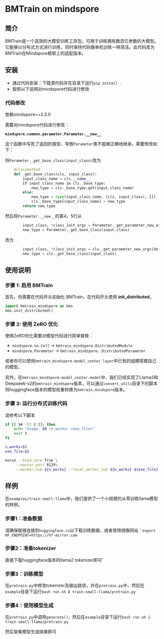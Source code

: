 # BMTrain on mindspore

## 简介

BMTrain是一个高效的大模型训练工具包，可用于训练拥有数百亿参数的大模型。它能够以分布式方式进行训练，同时保持代码像单机训练一样简洁。此代码库为BMTrain在Mindspore框架上的适配版本。

## 安装

- 通过代码安装：下载源代码并在目录下运行`pip install .`
- 按照以下说明对mindspore代码进行修改

### 代码修改

依赖mindspore==2.5.0

需要对mindspore代码进行修改：

**`mindspore.common.parameter.Parameter.__new__`**

这个函数中写死了返回的类型，导致`Parameter`类不能被正确地继承，需要修改如下：

将`Parameter._get_base_class(input_class)`改为

```python
    @classmethod
    def _get_base_class(cls, input_class):
        input_class_name = cls.__name__
        if input_class_name in cls._base_type:
            new_type = cls._base_type.get(input_class_name)
        else:
            new_type = type(input_class_name, (cls, input_class), {})
            cls._base_type[input_class_name] = new_type
        return new_type
```

然后将`Parameter.__new__`的第4，5行从

```python
        input_class, *class_init_args = Parameter._get_parameter_new_args(default_input, rc, init_param)
        new_type = Parameter._get_base_class(input_class)
```

改为

```python
        input_class, *class_init_args = cls._get_parameter_new_args(default_input, rc, init_param)
        new_type = cls._get_base_class(input_class)
```

## 使用说明

### 步骤 1: 启用 BMTrain

首先，你需要在代码开头初始化 BMTrain，在代码开头使用 **init_distributed**。

```python
import bmtrain_mindspore as bms
bms.init_distributed()
```

### 步骤 2: 使用 ZeRO 优化

使用ZeRO优化需要对模型代码进行简单替换：

- `mindspore.nn.Cell` -> `bmtrain_mindspore.DistributedModule`
- `mindspore.Parameter` -> `bmtrain_mindspore..DistributedParameter`

或者你可以使用`bmtrain_mindspore.model_center.layer`中已有的组建搭建自己的模型。

另外，在`bmtrain_mindspore.model_center.model`中，我们已经实现了Llama2和Deepseek-v2的`bmtrain_mindspore`版本，可以通过`convert_utils`目录下的脚本将huggingface版本的模型权重转换为`bmtrain_mindspore`版本。

### 步骤 3: 运行分布式训练代码

请参考以下脚本

```bash
if [[ $# -lt 2 ]]; then
    echo "Usage: $0 <n_works> <exe_file>"
    exit 1
fi

n_works=$1
exe_file=$2

msrun --bind_core True \
     --master_port 8129\
     --worker_num ${n_works} --local_worker_num ${n_works} ${exe_file} 
```

## 样例

在`examples/train-small-llama`中，我们提供了一个小规模的从零训练llama模型的样例。

### 步骤1：准备数据

请确保能够连接到`huggingface.co`以下载训练数据，或者使用镜像网站：`export HF_ENDPOINT=https://hf-mirror.com`

### 步骤2：准备tokenizer

直接下载huggingface版本的llama2 tokenizer即可`

### 步骤3：训练模型

在`pretrain.py`中修改tokenizer及输出路径，并在`pretrain.py`中，然后在`example`目录下运行`bash run.sh 8 train-small-llama/pretrain.py`

### 步骤4：使用模型生成

在`pretrain.py`中调用`generate()`，然后在`example`目录下运行`bash run.sh 1 train-small-llama/pretrain.py`

然后查看模型生成结果即可
